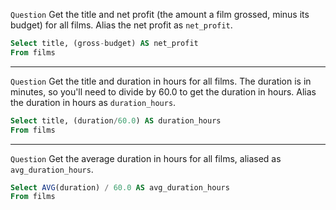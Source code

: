 `Question` Get the title and net profit (the amount a film grossed, minus its budget) for all films. Alias the net profit as `net_profit`.
``` sql
Select title, (gross-budget) AS net_profit
From films
```

***

`Question` Get the title and duration in hours for all films. The duration is in minutes, so you'll need to divide by 60.0 to get the duration in hours. Alias the duration in hours as `duration_hours`.
``` sql
Select title, (duration/60.0) AS duration_hours
From films
```

***

`Question` Get the average duration in hours for all films, aliased as `avg_duration_hours`.
``` sql
Select AVG(duration) / 60.0 AS avg_duration_hours  
From films
```




